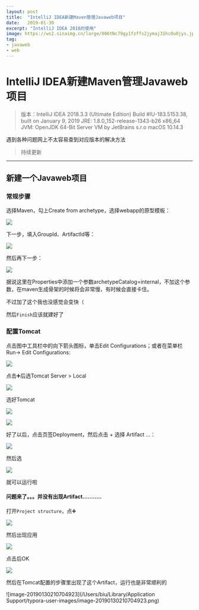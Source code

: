 ```yaml
---
layout: post
title:  "IntelliJ IDEA新建Maven管理Javaweb项目"
date:   2019-01-30
excerpt: "IntelliJ IDEA 2018的使用"
image: https://ws2.sinaimg.cn/large/006tNc79gy1fzffs2jymaj31hc0u0jys.jpg
tag:
- javaweb
- web
---
```


# IntelliJ IDEA新建Maven管理Javaweb项目

> 版本：IntelliJ IDEA 2018.3.3 (Ultimate Edition)
> Build #IU-183.5153.38, built on January 9, 2019
> JRE: 1.8.0_152-release-1343-b26 x86_64
> JVM: OpenJDK 64-Bit Server VM by JetBrains s.r.o
> macOS 10.14.3

遇到各种问题网上不太容易查到对应版本的解决方法

> 持续更新

------

## 新建一个Javaweb项目

### 常规步骤

选择Maven，勾上Create from archetype，选择webapp的原型模板：

![](https://ws1.sinaimg.cn/large/006tNc79gy1fzowlhccx7j30rs0lbwg7.jpg)

下一步，填入GroupId、ArtifactId等：

![](https://ws1.sinaimg.cn/large/006tNc79gy1fzowmuq0urj30h604aglj.jpg)

然后再下一步：

![](https://ws1.sinaimg.cn/large/006tNc79gy1fzown1naqyj30mp09wdg7.jpg)

据说这里在Properties中添加一个参数archetypeCatalog=internal，不加这个参数，在maven生成骨架的时候将会非常慢，有时候会直接卡住。

不过加了这个我也没感觉会变快（

然后`Finish`应该就建好了

### 配置Tomcat

点击图中工具栏中的向下箭头图标，单击Edit Configurations；或者在菜单栏Run→ Edit Configurations:

![](https://ws4.sinaimg.cn/large/006tNc79gy1fzowplyohtj30rs0f8t9u.jpg)

点击➕后选Tomcat Server > Local

![](https://ws3.sinaimg.cn/large/006tNc79gy1fzowpyyq6xj30rs0hwdge.jpg)

选好Tomcat

![](https://ws3.sinaimg.cn/large/006tNc79gy1fzowrqa856j30rs0id3zc.jpg)

![](https://ws4.sinaimg.cn/large/006tNc79gy1fzowtri4tej30rs0idwfc.jpg)

好了以后，点击页签Deployment，然后点击 + 选择 Artifact …：

![](https://ws2.sinaimg.cn/large/006tNc79gy1fzows4zqejj30rs0iejrr.jpg)

然后选

![](https://ws1.sinaimg.cn/large/006tNc79gy1fzowuap8x3j30qg0rkt93.jpg)

就可以运行啦

#### 问题来了。。。并没有出现Artifact…….....

打开`Project structure`，点➕

![](https://ws1.sinaimg.cn/large/006tNc79gy1fzowvmol8aj311k0u040u.jpg)

然后出现应用

![](https://ws3.sinaimg.cn/large/006tNc79gy1fzowx32rrrj30rw0ri3yo.jpg)

点击后OK

![](https://ws4.sinaimg.cn/large/006tNc79gy1fzowxs0y1cj311l0u03zu.jpg)

然后在Tomcat配置的步骤里出现了这个Artifact，运行也是非常顺利的

![image-20190130210704923](/Users/biu/Library/Application Support/typora-user-images/image-20190130210704923.png)

